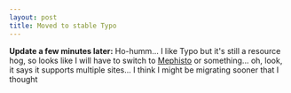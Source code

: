 ```yaml
---
layout: post
title: Moved to stable Typo
---
```


**Update a few minutes later:** Ho-humm... I like Typo but it's still a resource hog, so looks like I will have to switch to [Mephisto](http://mephistoblog.com/) or something... oh, look, it says it supports multiple sites... I think I might be migrating sooner that I thought
